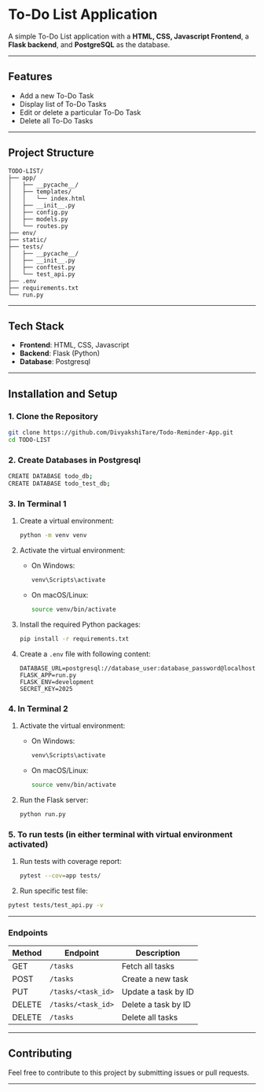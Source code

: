 # To-Do List Application

A simple To-Do List application with a **HTML, CSS, Javascript Frontend**, a **Flask backend**, and **PostgreSQL** as the database.

---

## Features

- Add a new To-Do Task
- Display list of To-Do Tasks
- Edit or delete a particular To-Do Task
- Delete all To-Do Tasks

---

## Project Structure

    TODO-LIST/
    ├── app/
    │   ├── __pycache__/
    │   ├── templates/
    │   │   └── index.html
    │   ├── __init__.py
    │   ├── config.py
    │   ├── models.py
    │   └── routes.py
    ├── env/
    ├── static/
    ├── tests/
    │   ├── __pycache__/
    │   ├── __init__.py
    │   ├── conftest.py
    │   └── test_api.py
    ├── .env
    ├── requirements.txt
    └── run.py



---

## Tech Stack

- **Frontend**: HTML, CSS, Javascript
- **Backend**: Flask (Python)
- **Database**: Postgresql

---

## Installation and Setup

### 1. Clone the Repository

```bash
git clone https://github.com/DivyakshiTare/Todo-Reminder-App.git
cd TODO-LIST
```

### 2. Create Databases in Postgresql

   ```bash
   CREATE DATABASE todo_db;
   CREATE DATABASE todo_test_db;
   ```


### 3. In Terminal 1

1. Create a virtual environment:

   ```bash
   python -m venv venv
   ```

2. Activate the virtual environment:

   - On Windows:
     ```bash
     venv\Scripts\activate
     ```
   - On macOS/Linux:
     ```bash
     source venv/bin/activate
     ```

3. Install the required Python packages:

   ```bash
   pip install -r requirements.txt
   ```

4. Create a `.env` file with following content:

   ```env
   DATABASE_URL=postgresql://database_user:database_password@localhost:5432/todo_db
   FLASK_APP=run.py
   FLASK_ENV=development
   SECRET_KEY=2025
   ```

### 4. In Terminal 2

1. Activate the virtual environment:

   - On Windows:
     ```bash
     venv\Scripts\activate
     ```
   - On macOS/Linux:
     ```bash
     source venv/bin/activate
     ```
2. Run the Flask server:

   ```bash
   python run.py
   ```


### 5. To run tests (in either terminal with virtual environment activated)

1. Run tests with coverage report:

   ```bash  
   pytest --cov=app tests/
   ```

2.  Run specific test file:

   ```bash
   pytest tests/test_api.py -v
   ```

---


### Endpoints

| Method | Endpoint           | Description         |
| ------ | ------------------ | ------------------- |
| GET    | `/tasks`           | Fetch all tasks     |
| POST   | `/tasks`           | Create a new task   |
| PUT    | `/tasks/<task_id>` | Update a task by ID |
| DELETE | `/tasks/<task_id>` | Delete a task by ID |
| DELETE | `/tasks`           | Delete all tasks    |

---

## Contributing

Feel free to contribute to this project by submitting issues or pull requests.

---
